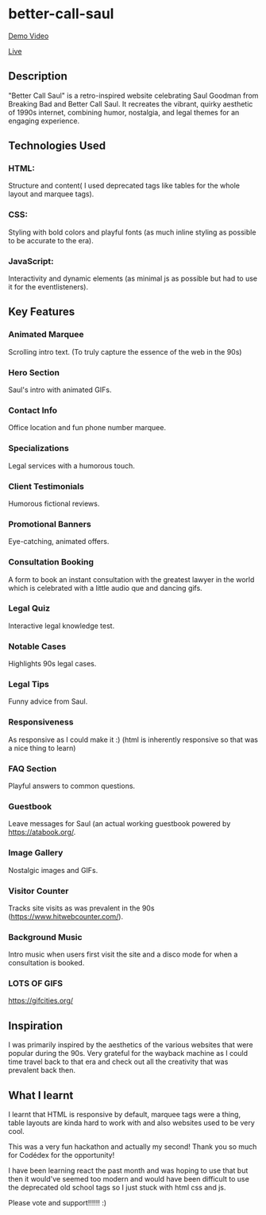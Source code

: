 # better-call-saul

[Demo Video](https://youtu.be/EZ0Heb6DpT8?si=6x1SvwcjIdUkpzU7)

[Live](https://warfarian.github.io/better-call-saul)


## Description

"Better Call Saul" is a retro-inspired website celebrating Saul Goodman from Breaking Bad and Better Call Saul. It recreates the vibrant, quirky aesthetic of 1990s internet, combining humor, nostalgia, and legal themes for an engaging experience.



## Technologies Used

### HTML: 
Structure and content( I used deprecated tags like tables for the whole layout and marquee tags).
### CSS: 
Styling with bold colors and playful fonts (as much inline styling as possible to be accurate to the era).
### JavaScript: 
Interactivity and dynamic elements (as minimal js as possible but had to use it for the eventlisteners).




## Key Features

### Animated Marquee
Scrolling intro text. (To truly capture the essence of the web in the 90s)
### Hero Section
Saul's intro with animated GIFs.
### Contact Info
Office location and fun phone number marquee.
### Specializations
Legal services with a humorous touch.
### Client Testimonials
Humorous fictional reviews.
### Promotional Banners
Eye-catching, animated offers.
### Consultation Booking
A form to book an instant consultation with the greatest lawyer in the world which is celebrated with a little audio que and dancing gifs.
### Legal Quiz
Interactive legal knowledge test.
### Notable Cases
Highlights 90s legal cases.
### Legal Tips
Funny advice from Saul.
### Responsiveness
As responsive as I could make it :) (html is inherently responsive so that was a nice thing to learn)
### FAQ Section
Playful answers to common questions.
### Guestbook
Leave messages for Saul (an actual working guestbook powered by https://atabook.org/.
### Image Gallery
Nostalgic images and GIFs.
### Visitor Counter
Tracks site visits as was prevalent in the 90s (https://www.hitwebcounter.com/).
### Background Music
Intro music when users first visit the site and a disco mode for when a consultation is booked.
### LOTS OF GIFS
https://gifcities.org/




## Inspiration

I was primarily inspired by the aesthetics of the various websites that were popular during the 90s. Very grateful for the wayback machine as I could time travel back to that era and check out all the creativity that was prevalent back then.





## What I learnt

I learnt that HTML is responsive by default, marquee tags were a thing, table layouts are kinda hard to work with and also websites used to be very cool.


This was a very fun hackathon and actually my second! Thank you so much for Codédex for the opportunity!


I have been learning react the past month and was hoping to use that but then it would've seemed too modern and would have been difficult to use the deprecated old school tags so I just stuck with html css and js.


Please vote and support!!!!!! :)

